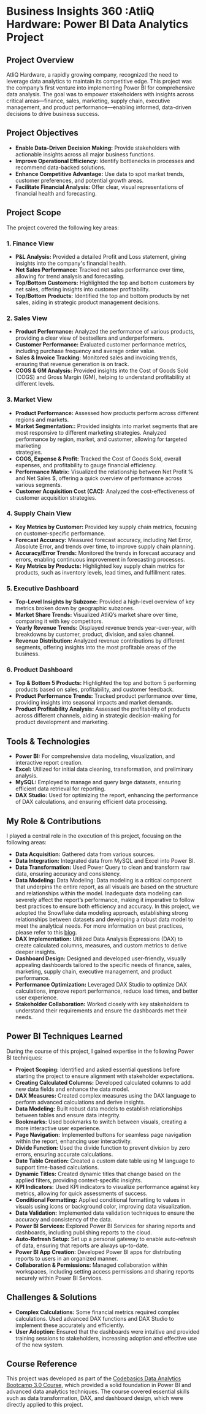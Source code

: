 # Business Insights 360 :AtliQ Hardware: Power BI Data Analytics Project

## Project Overview

AtliQ Hardware, a rapidly growing company, recognized the need to leverage data analytics to maintain its competitive edge. This project was the company’s first venture into implementing Power BI for comprehensive data analysis. The goal was to empower stakeholders with insights across critical areas—finance, sales, marketing, supply chain, executive management, and product performance—enabling informed, data-driven decisions to drive business success.

## Project Objectives

- **Enable Data-Driven Decision Making:** Provide stakeholders with actionable insights across all major business functions.
- **Improve Operational Efficiency:** Identify bottlenecks in processes and recommend data-backed solutions.
- **Enhance Competitive Advantage:** Use data to spot market trends, customer preferences, and potential growth areas.
- **Facilitate Financial Analysis:** Offer clear, visual representations of financial health and forecasting.

## Project Scope

The project covered the following key areas:

### 1. **Finance View**
   - **P&L Analysis:** Provided a detailed Profit and Loss statement, giving insights into the company's financial health.
   - **Net Sales Performance:** Tracked net sales performance over time, allowing for trend analysis and forecasting.
   - **Top/Bottom Customers:** Highlighted the top and bottom customers by net sales, offering insights into customer profitability.
   - **Top/Bottom Products:** Identified the top and bottom products by net sales, aiding in strategic product management decisions.

### 2. **Sales View**
   - **Product Performance:** Analyzed the performance of various products, providing a clear view of bestsellers and underperformers.
   - **Customer Performance:** Evaluated customer performance metrics, including purchase frequency and average order value.
   - **Sales & Invoice Tracking:** Monitored sales and invoicing trends, ensuring that revenue generation is on track.
   - **COGS & GM Analysis:** Provided insights into the Cost of Goods Sold (COGS) and Gross Margin (GM), helping to understand profitability at different levels.

### 3. **Market View**
   - **Product Performance:** Assessed how products perform across different regions and markets.
   - **Market Segmentation::** Provided insights into market segments that are most responsive to different marketing strategies. Analyzed performance by region, market, and customer, allowing for targeted marketing    
       strategies.
   - **COGS, Expense & Profit:** Tracked the Cost of Goods Sold, overall expenses, and profitability to gauge financial efficiency.
   - **Performance Matrix:** Visualized the relationship between Net Profit % and Net Sales $, offering a quick overview of performance across various segments.
- **Customer Acquisition Cost (CAC):** Analyzed the cost-effectiveness of customer acquisition strategies.
 
### 4. **Supply Chain View**
   - **Key Metrics by Customer:** Provided key supply chain metrics, focusing on customer-specific performance.
   - **Forecast Accuracy:** Measured forecast accuracy, including Net Error, Absolute Error, and trends over time, to improve supply chain planning.
   - **Accuracy/Error Trends:** Monitored the trends in forecast accuracy and errors, enabling continuous improvement in forecasting processes.
   - **Key Metrics by Products:** Highlighted key supply chain metrics for products, such as inventory levels, lead times, and fulfillment rates.

### 5. **Executive Dashboard**
   - **Top-Level Insights by Subzone:** Provided a high-level overview of key metrics broken down by geographic subzones.
   - **Market Share Trends:** Visualized AtliQ’s market share over time, comparing it with key competitors.
   - **Yearly Revenue Trends:** Displayed revenue trends year-over-year, with breakdowns by customer, product, division, and sales channel.
   - **Revenue Distribution:** Analyzed revenue contributions by different segments, offering insights into the most profitable areas of the business.

### 6. **Product Dashboard**
   - **Top & Bottom 5 Products:** Highlighted the top and bottom 5 performing products based on sales, profitability, and customer feedback.
   - **Product Performance Trends:** Tracked product performance over time, providing insights into seasonal impacts and market demands.
   - **Product Profitability Analysis:** Assessed the profitability of products across different channels, aiding in strategic decision-making for product development and marketing.

## Tools & Technologies

- **Power BI:** For comprehensive data modeling, visualization, and interactive report creation.
- **Excel:** Utilized for initial data cleaning, transformation, and preliminary analysis.
- **MySQL:** Employed to manage and query large datasets, ensuring efficient data retrieval for reporting.
- **DAX Studio:** Used for optimizing the report, enhancing the performance of DAX calculations, and ensuring efficient data processing.

## My Role & Contributions

I played a central role in the execution of this project, focusing on the following areas:

- **Data Acquisition:** Gathered data from various sources.
- **Data Integration:** Integrated data from MySQL and Excel into Power BI.
- **Data Transformation:** Used Power Query to clean and transform raw data, ensuring accuracy and consistency.
- **Data Modeling:** Data Modeling: Data modeling is a critical component that underpins the entire report, as all visuals are based on the structure and relationships within the model. Inadequate data modeling can severely affect the report’s performance, making it imperative to follow best practices to ensure both efficiency and accuracy. In this project, we adopted the Snowflake data modeling approach, establishing strong relationships between datasets and developing a robust data model to meet the analytical needs. For more information on best practices, please refer to this [blog](https://addendanalytics.com/blog/data-modelling-best-practices).
- **DAX Implementation:** Utilized Data Analysis Expressions (DAX) to create calculated columns, measures, and custom metrics to derive deeper insights.
- **Dashboard Design:** Designed and developed user-friendly, visually appealing dashboards tailored to the specific needs of finance, sales, marketing, supply chain, executive management, and product performance.
- **Performance Optimization:** Leveraged DAX Studio to optimize DAX calculations, improve report performance, reduce load times, and better user experience.
- **Stakeholder Collaboration:** Worked closely with key stakeholders to understand their requirements and ensure the dashboards met their needs.

## Power BI Techniques Learned

During the course of this project, I gained expertise in the following Power BI techniques:

- **Project Scoping:** Identified and asked essential questions before starting the project to ensure alignment with stakeholder expectations.
- **Creating Calculated Columns:** Developed calculated columns to add new data fields and enhance the data model.
- **DAX Measures:** Created complex measures using the DAX language to perform advanced calculations and derive insights.
- **Data Modeling:** Built robust data models to establish relationships between tables and ensure data integrity.
- **Bookmarks:** Used bookmarks to switch between visuals, creating a more interactive user experience.
- **Page Navigation:** Implemented buttons for seamless page navigation within the report, enhancing user interactivity.
- **Divide Function:** Used the divide function to prevent division by zero errors, ensuring accurate calculations.
- **Date Table Creation:** Created a custom date table using M language to support time-based calculations.
- **Dynamic Titles:** Created dynamic titles that change based on the applied filters, providing context-specific insights.
- **KPI Indicators:** Used KPI indicators to visualize performance against key metrics, allowing for quick assessments of success.
- **Conditional Formatting:** Applied conditional formatting to values in visuals using icons or background color, improving data visualization.
- **Data Validation:** Implemented data validation techniques to ensure the accuracy and consistency of the data.
- **Power BI Services:** Explored Power BI Services for sharing reports and dashboards, including publishing reports to the cloud.
- **Auto-Refresh Setup:** Set up a personal gateway to enable auto-refresh of data, ensuring that reports are always up-to-date.
- **Power BI App Creation:** Developed Power BI apps for distributing reports to users in an organized manner.
- **Collaboration & Permissions:** Managed collaboration within workspaces, including setting access permissions and sharing reports securely within Power BI Services.

## Challenges & Solutions

- **Complex Calculations:** Some financial metrics required complex calculations. Used advanced DAX functions and DAX Studio to implement these accurately and efficiently.
- **User Adoption:** Ensured that the dashboards were intuitive and provided training sessions to stakeholders, increasing adoption and effective use of the new system.

## Course Reference

This project was developed as part of the [Codebasics Data Analytics Bootcamp 3.0 Course](https://codebasics.io/bootcamps/data-analytics-bootcamp-with-practical-job-assistance), which provided a solid foundation in Power BI and advanced data analytics techniques. The course covered essential skills such as data transformation, DAX, and dashboard design, which were directly applied to this project.

